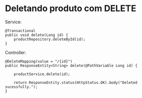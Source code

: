 # Deletando produto com DELETE

Service:

```
@Transactional
public void delete(Long id) {
    productRepository.deleteById(id);
}
```

Controller:

```
@DeleteMapping(value = "/{id}")
public ResponseEntity<String> delete(@PathVariable Long id) {

    productService.delete(id);

    return ResponseEntity.status(HttpStatus.OK).body("Deleted sucessfully.");
}
```

